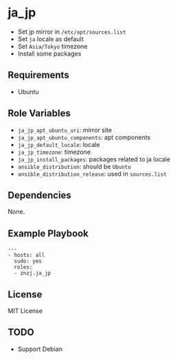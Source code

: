 # ja_jp

- Set jp mirror in `/etc/apt/sources.list`
- Set `ja` locale as default
- Set `Asia/Tokyo` timezone
- Install some packages

## Requirements

- Ubuntu

## Role Variables

- `ja_jp_apt_ubuntu_uri`: mirror site
- `ja_jp_apt_ubuntu_components`: apt components
- `ja_jp_default_locale`: locale
- `ja_jp_timezone`: timezone
- `ja_jp_install_packages`: packages related to ja locale
- `ansible_distribution`: should be `Ubuntu`
- `ansible_distribution_release`: used in `sources.list`

## Dependencies

None.

## Example Playbook

    ---
    - hosts: all
      sudo: yes
	  roles:
      - znzj.ja_jp

## License

MIT License

## TODO

- Support Debian
